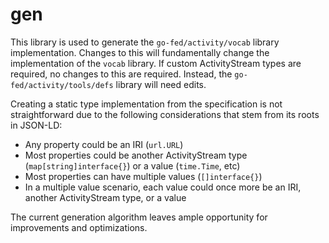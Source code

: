 # gen

This library is used to generate the `go-fed/activity/vocab` library
implementation. Changes to this will fundamentally change the implementation of
the `vocab` library. If custom ActivityStream types are required, no changes to
this are required. Instead, the `go-fed/activity/tools/defs` library will need
edits.

Creating a static type implementation from the specification is not
straightforward due to the following considerations that stem from its roots in
JSON-LD:

* Any property could be an IRI (`url.URL`)
* Most properties could be another ActivityStream type
  (`map[string]interface{}`) or a value (`time.Time`, etc)
* Most properties can have multiple values (`[]interface{}`)
* In a multiple value scenario, each value could once more be an IRI, another
  ActivityStream type, or a value

The current generation algorithm leaves ample opportunity for improvements and
optimizations.
